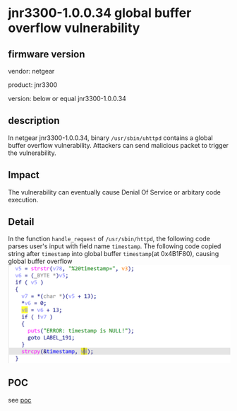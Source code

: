 # jnr3300-1.0.0.34 global buffer overflow vulnerability
## firmware version
vendor: netgear

product: jnr3300

version: below or equal jnr3300-1.0.0.34

## description
In netgear jnr3300-1.0.0.34, binary `/usr/sbin/uhttpd` contains a global buffer overflow vulnerability. Attackers can send malicious packet to trigger the vulnerability.

## Impact
The vulnerability can eventually cause Denial Of Service or arbitary code execution.

## Detail
In the function `handle_request` of `/usr/sbin/httpd`, the following code parses user's input with field name `timestamp`.
The following code copied string after `timestamp` into global buffer `timestamp`(at 0x4B1F80), causing global buffer overflow
![timestamp](image.png)

## POC
see [poc](./poc)

